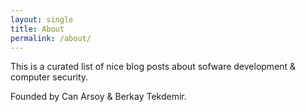 ```yaml
---
layout: single
title: About
permalink: /about/
---
```


This is a curated list of nice blog posts about sofware development & computer security.

Founded by Can Arsoy & Berkay Tekdemir.
